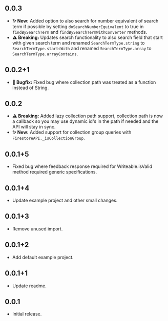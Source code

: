 ## 0.0.3

* **✨ New:** Added option to also search for number equivalent of search term if possible by setting `doSearchNumberEquivalent` to true in `findBySearchTerm` and `findBySearchTermWithConverter` methods.
* **⚠️ Breaking:** Updates search functionality to also search field that start with given search term and renamed `SearchTermType.string` to `SearchTermType.startsWith` and renamed `SearchTermType.array` to `SearchTermType.arrayContains`.

## 0.0.2+1

* **🐛️ Bugfix:** Fixed bug where collection path was treated as a function instead of String.

## 0.0.2

* **⚠️ Breaking:** Added lazy collection path support, collection path is now a callback so you may use dynamic id's in the path if needed and the API will stay in sync.
* **✨ New:** Added support for collection group queries with `FirestoreAPI._isCollectionGroup`.

## 0.0.1+5

* Fixed bug where feedback response required for Writeable.isValid method required generic specifications.

## 0.0.1+4

* Update example project and other small changes.

## 0.0.1+3

* Remove unused import.

## 0.0.1+2

* Add default example project.

## 0.0.1+1

* Update readme.

## 0.0.1

* Initial release.
